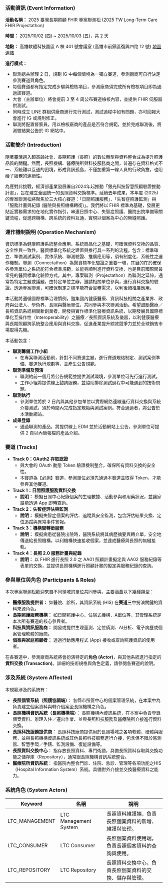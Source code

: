 ### 活動資訊 (Event Information)

**活動名稱：** 2025 臺灣長期照顧 FHIR 專案聯測松 (2025 TW Long-Term Care FHIR Projectathon)

**時間：** 2025/10/02 (四) ~ 2025/10/03 (五)，共 2 天

**地點：** 高雄軟體科技園區 A 棟 401 號會議室 (高雄市前鎮區復興四路 12 號) [地圖連結](https://maps.app.goo.gl/qvDsPK9TP26FVPjx6)

**進行模式：**
- 聯測總共辦理 2 日，規劃 IG 中每個情境為一獨立賽道，參測廠商可自行決定參測賽道與角色。
- 每個賽道都有指定完成步驟與檢核項目，參測廠商須完成所有檢核項目即為通過該賽道。
- 大會（主辦單位）將會提前 3 至 4 周公布賽道檢核內容，並提供 FHIR 伺服器供測試。
- 同時成立 LINE 群組供廠商進行先行測試，測試過程中如有問題，亦可回報大會進行 IG 或規則修正。
- 聯測將配置督察員，用以檢核廠商的產品是否符合規範，並於完成聯測後，將測驗結果公告於 IG 網站中。

### 活動簡介 (Introduction)

隨著臺灣邁入超高齡社會，長期照護（長照）的數位轉型與資料整合成為提升照護品質的關鍵。然而，長照機構、醫療院所與科技服務商之間，普遍存在資料格式不一、系統難以互通的困境，形成資訊孤島，不僅加重第一線人員的行政負擔，也阻礙了服務的連續性。

為應對此挑戰，經濟部產業發展署自2024年起推動「銀光科技智慧照顧驗證推動計畫」，旨在建立全國統一的長照資料交換標準。延續去年成果，本年度 (2025) 的專案聯測松將聚焦於三大核心賽道：「日間照護服務」、「失智症照護監測」與「服務計畫與紀錄 (醫院與長照機構轉銜)」。我們將以 FHIR 標準為基礎，發展更貼近實務需求的在地化實作指引，串連日照中心、失智症照護、醫院出院準備等關鍵流程，促進跨機構、跨系統的資料互通，實現以個案為中心的無縫照護。

### 運作機制說明 (Operation Mechanism)

資訊標準為健康照護系統整合應用、系統商品化之基礎，可確保資料交換的品質、安全性與一致性。醫資標準化系統之建置與推行具一系列的流程，包含：標準確立、準備測試案例、實作系統、聯測驗證、推廣應用等，須有制度化、系統性之運作機制。聯測（Connectathon）為醫資標準化驗證之重要一環，其目的在於確保各參測單位之系統能符合標準規範，並能夠順利進行資料交換，也是目前國際間最常見的醫資標準化驗證方式。其中，專案聯測（Projectathon）為聯測之延伸，通常為特定主題或議題，由特定單位主辦，邀請相關單位參與，進行資料交換的驗證。透過專案聯測，可確保制定之標準能符合實務需求，以利後續推廣應用。

本活動將遵循國際標準治理慣例，邀集國內健康醫療、資訊科技相關之產業界、政府與公法人、學術界、長照與醫療單位，共同參與本次聯測活動。希望鼓勵醫療／長照資訊系統相關新創業者，開發與實作標準化醫療資訊系統，以期發展具國際標準化互操作性（Interoperability）之醫療／長照資訊系統及儀器，以利健康醫療與長期照顧跨系統整合應用與資料交換、促進產業提升綜效競爭力並於全球銷售市場取得先機。

本活動包含：
- **聯測籌備工作小組**
  - 在專案聯測活動前，針對不同賽道主題，進行賽道規格制定、測試案例準備、賽道執行規劃等，並產生公告規範。
- **聯測準備及預演**
  - 聯測約前一個月將公告規範並提供測試環境，參測單位可先行進行測試。
  - 工作小組將提供線上諮詢服務，並協助排除測試過程中可能遇到的技術問題。
- **聯測執行**
  - 參測單位將於 2 日內與其他參加單位以實際網路連線進行資料交換與系統介接測試，須於時間內完成指定規範與測試案例。符合通過者，將公告於本活動網站。
- **成果登錄**
  - 通過聯測的產品，將提供線上 EDM 並於活動網站上公告。參測單位可提供 2 頁以內簡報檔的產品介紹。

### 賽道 (Tracks)

- **Track 0：OAuth2 存取認證**
  - 與大會的 OAuth 動態 Token 驗證機制整合，確保所有資料交換的安全性。
  - 本賽道為【必測】賽道，參測單位必須先通過本賽道並取得 Token，才能參與其他賽道。
- **Track 1：日間照護服務資料交換**
  - **說明：** 模擬日照中心紀錄個案的生理數據、活動參與和用藥狀況，並讓家屬能透過 App 即時查詢。
- **Track 2：失智症評估與監測**
  - **說明：** 模擬失智症個案的評估、追蹤與安全監測，包含評估結果交換、定位追蹤與異常事件警報。
- **Track 3：機構間轉銜服務**
  - **說明：** 模擬病患從醫院出院時，醫院系統將其病歷摘要與轉介單，安全地傳送給長照機構，以利機構快速接收個案，並達成醫療與長照的無縫接軌。
- **Track 4：長照 2.0 服務計畫與紀錄**
  - **說明：** 以 FHIR 進行長照 2.0 之 AA01 照顧計畫擬定與 AA02 服務紀錄等表單的交換，並提供長照機構進行照顧計畫的擬定與服務紀錄的查詢。

### 參與單位與角色 (Participants & Roles)

本次專案聯測松歡迎來自不同領域的單位共同參與，主要涵蓋以下幾種類型：

- **醫療服務提供者：** 如醫院、診所，其資訊系統 (HIS) 在**賽道三**中扮演關鍵的資料來源角色。
- **長期照護服務機構：** 如日間照護中心、住宿式機構、A單位等，其管理系統是本次所有賽道的核心參與者。
- **科技與資訊服務商：** 開發或提供生理量測、定位偵測、AI分析、電子病歷或個案管理軟體的廠商。
- **個案與家庭照顧者：** 透過行動應用程式 (App) 接收或查詢照護資訊的使用者。

在各賽道中，參測廠商系統將會扮演特定的**角色 (Actor)**，與其他系統進行指定的**資料交換 (Transaction)**。詳細的技術規格與角色定義，請參閱各賽道的說明。

### 涉及系統 (System Affected)

本規範涉及的系統有：

- **長照個管系統（照護協調端）**： 各縣市照管中心的個案管理系統，在本案中為負責建立個案資料與轉介個案至長照機構之角色。
- **長照機構資訊系統（長照機構端）**： 長照機構內資訊系統，在本案中負責登錄個案資料、辦理入住／遷出作業、並與長照科技服務及醫療院所介接進行資料交換。
- **長照科技服務提供商**： 長照科技廠商提供用於長照場域之各項軟體、硬體與服務，並與長照機構資訊系統或其他長照科技服務進行介接，包含但不限於感測器、智慧手環／手錶、監測設備、復能設備等。
- **長照資料交換中心**： 指存放長照資料、專門術語，具備長照資料存取與交換功能之儲存庫（Repository），通常跟長照機構資訊系統整合。
- **醫療院所資訊系統**： 指醫院內整合門診、住院、急診、管理等各項功能之HIS（Hospital Information System）系統。具備對外介接並交換醫療資料之能力。

### 系統角色 (System Actors)

| Keyword | 名稱 | 說明 |
|---|---|---|
| LTC_MANAGEMENT | LTC Management System | 長照資料維護端，負責長照個案資料的新增、維護與管理。 |
| LTC_CONSUMER | LTC Consumer | 長照個案資料使用端，負責長照個案資料的查詢與使用。 |
| LTC_REPOSITORY | LTC Repository | 長照資料交換中心，負責長照個案資料的交換、儲存與管理。 |